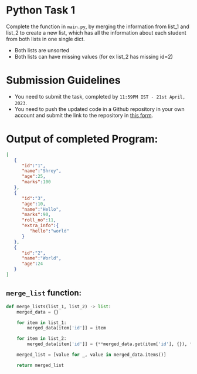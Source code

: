 # Python Task 1

Complete the function in `main.py`, by merging the information from list_1 and list_2
to create a new list, which has all the information about each student from
both lists in one single dict.

- Both lists are unsorted
- Both lists can have missing values (for ex list_2 has missing id=2)

# Submission Guidelines

- You need to submit the task, completed by `11:59PM IST - 21st April, 2023`.
- You need to push the updated code in a Github repository in your own account and submit the link to the repository in [this form](https://forms.gle/6i5wrfDwr661JXY79).

# Output of completed Program:
```json
[
   {
      "id":"1",
      "name":"Shrey",
      "age":25,
      "marks":100
   },
   {
      "id":"3",
      "age":10,
      "name":"Hello",
      "marks":90,
      "roll_no":11,
      "extra_info":{
         "hello":"world"
      }
   },
   {
      "id":"2",
      "name":"World",
      "age":24
   }
]
```

## `merge_list` function:
```py
def merge_lists(list_1, list_2) -> list:
    merged_data = {}

    for item in list_1:
        merged_data[item['id']] = item

    for item in list_2:
        merged_data[item['id']] = {**merged_data.get(item['id'], {}), **item}

    merged_list = [value for _, value in merged_data.items()]

    return merged_list
```
